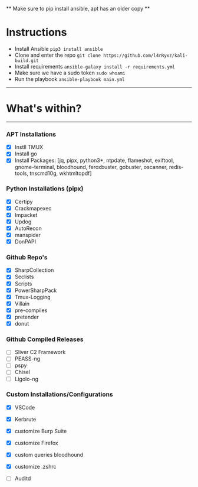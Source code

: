 ** Make sure to pip install ansible, apt has an older copy **

# Instructions
* Install Ansible `pip3 install ansible`
* Clone and enter the repo `git clone https://github.com/l4rRyxz/kali-build.git`
* Install requirements `ansible-galaxy install -r requirements.yml`
* Make sure we have a sudo token `sudo whoami`
* Run the playbook `ansible-playbook main.yml`

---

# What's within?
---

### APT Installations

- [x] Instll TMUX
- [x] Install go
- [x] Install Packages: 
	[jq, pipx, python3*, ntpdate, flameshot, exiftool, gnome-terminal, bloodhound, feroxbuster, gobuster, oscanner, redis-tools, tnscmd10g, wkhtmltopdf]

### Python Installations (pipx)
- [x] Certipy
- [x] Crackmapexec
- [x] Impacket
- [x] Updog
- [x] AutoRecon
- [x] manspider
- [x] DonPAPI

### Github Repo's

- [x] SharpCollection
- [x] Seclists
- [x] Scripts
- [x] PowerSharpPack
- [x] Tmux-Logging
- [x] Villain
- [x] pre-compiles
- [x] pretender
- [x] donut

### Github Compiled Releases
- [ ] Sliver C2 Framework
- [ ] PEASS-ng
- [ ] pspy
- [ ] Chisel
- [ ] Ligolo-ng

### Custom Installations/Configurations

- [x] VSCode
- [x] Kerbrute
- [x] customize Burp Suite
- [x] customize Firefox
- [x] custom queries bloodhound
- [x] customize .zshrc
- [ ] Auditd

